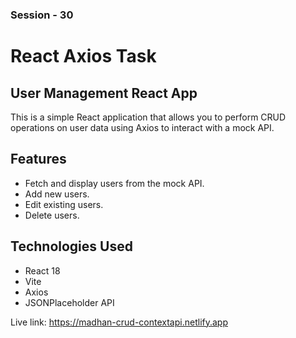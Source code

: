 ### Session - 30

# React Axios Task

## User Management React App

This is a simple React application that allows you to perform CRUD operations on user data using Axios to interact with a mock API.

## Features

- Fetch and display users from the mock API.
- Add new users.
- Edit existing users.
- Delete users.

## Technologies Used

- React 18
- Vite
- Axios
- JSONPlaceholder API

Live link: https://madhan-crud-contextapi.netlify.app
